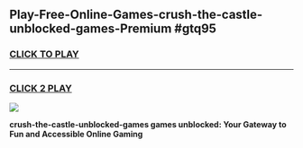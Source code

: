 
## Play-Free-Online-Games-crush-the-castle-unblocked-games-Premium #gtq95
<h3>
<a href="https://premium.freeplayer.one?title=crush-the-castle-unblocked-games&ref=8M">CLICK TO PLAY</a></h3>
<hr>

<h3>
<a href="https://premium.freeplayer.one?title=crush-the-castle-unblocked-games&ref=8M">CLICK 2 PLAY</a>
  
</h3>

<a href="https://premium.freeplayer.one?title=crush-the-castle-unblocked-games&ref=8M"><img src="https://clearcache.store/games.png"></a>


**crush-the-castle-unblocked-games games unblocked: Your Gateway to Fun and Accessible Online Gaming**
